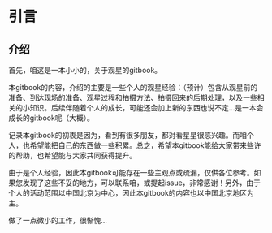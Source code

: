 # 引言

## 介绍

  首先，咱这是一本小小的，关于观星的gitbook。

  本gitbook的内容，介绍的主要是一些个人的观星经验：（预计）包含从观星前的准备、到达现场的准备、观星过程和拍摄方法、拍摄回来的后期处理，以及一些相关的小知识。后续伴随着个人的成长，可能还会加上新的东西也说不定…是一本会成长的gitbook呢（大概）。

  记录本gitbook的初衷是因为，看到有很多朋友，都对看星星很感兴趣。而咱个人，也希望能把自己的东西做一些积累。总之，希望本gitbook能给大家带来些许的帮助，也希望能与大家共同获得提升。

  由于是个人经验，因此本gitbook可能存在一些主观点或疏漏，仅供各位参考。如果您发现了这些不妥的地方，可以联系咱，或提起issue，非常感谢！另外，由于个人的活动范围以中国北京为中心，因此本gitbook的内容也以中国北京地区为主。

  做了一点微小的工作，很惭愧…

